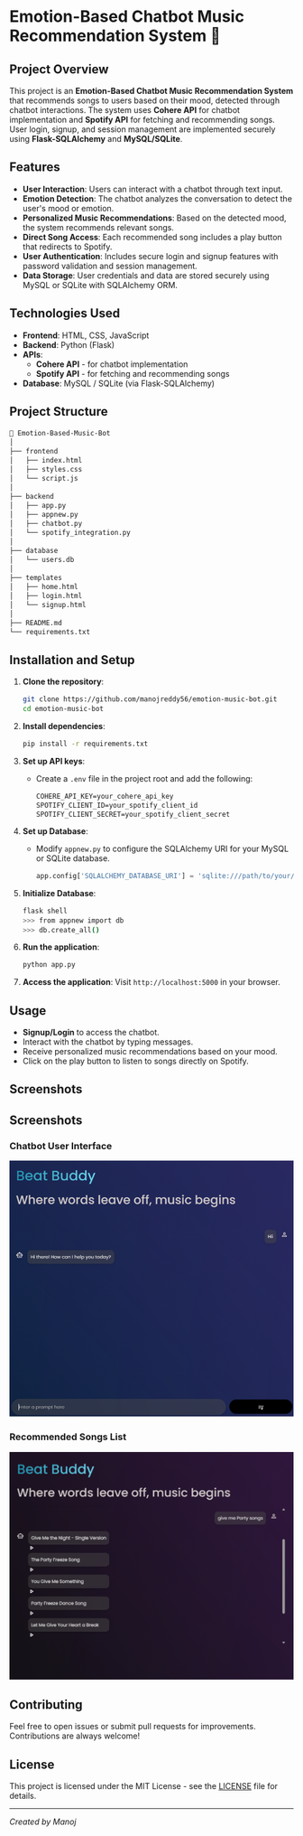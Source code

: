 # Emotion-Based Chatbot Music Recommendation System 🎵

## Project Overview

This project is an **Emotion-Based Chatbot Music Recommendation System** that recommends songs to users based on their mood, detected through chatbot interactions. The system uses **Cohere API** for chatbot implementation and **Spotify API** for fetching and recommending songs. User login, signup, and session management are implemented securely using **Flask-SQLAlchemy** and **MySQL/SQLite**.

## Features

- **User Interaction**: Users can interact with a chatbot through text input.
- **Emotion Detection**: The chatbot analyzes the conversation to detect the user's mood or emotion.
- **Personalized Music Recommendations**: Based on the detected mood, the system recommends relevant songs.
- **Direct Song Access**: Each recommended song includes a play button that redirects to Spotify.
- **User Authentication**: Includes secure login and signup features with password validation and session management.
- **Data Storage**: User credentials and data are stored securely using MySQL or SQLite with SQLAlchemy ORM.

## Technologies Used

- **Frontend**: HTML, CSS, JavaScript
- **Backend**: Python (Flask)
- **APIs**:
  - **Cohere API** - for chatbot implementation
  - **Spotify API** - for fetching and recommending songs
- **Database**: MySQL / SQLite (via Flask-SQLAlchemy)

## Project Structure

```
📂 Emotion-Based-Music-Bot
│
├── frontend
│   ├── index.html
│   ├── styles.css
│   └── script.js
│
├── backend
│   ├── app.py
│   ├── appnew.py
│   ├── chatbot.py
│   └── spotify_integration.py
│
├── database
│   └── users.db
│
├── templates
│   ├── home.html
│   ├── login.html
│   └── signup.html
│
├── README.md
└── requirements.txt
```

## Installation and Setup

1. **Clone the repository**:

   ```bash
   git clone https://github.com/manojreddy56/emotion-music-bot.git
   cd emotion-music-bot
   ```

2. **Install dependencies**:

   ```bash
   pip install -r requirements.txt
   ```

3. **Set up API keys**:

   - Create a `.env` file in the project root and add the following:
     ```env
     COHERE_API_KEY=your_cohere_api_key
     SPOTIFY_CLIENT_ID=your_spotify_client_id
     SPOTIFY_CLIENT_SECRET=your_spotify_client_secret
     ```

4. **Set up Database**:

   - Modify `appnew.py` to configure the SQLAlchemy URI for your MySQL or SQLite database.
     ```python
     app.config['SQLALCHEMY_DATABASE_URI'] = 'sqlite:///path/to/your/database.db'
     ```

5. **Initialize Database**:

   ```bash
   flask shell
   >>> from appnew import db
   >>> db.create_all()
   ```

6. **Run the application**:

   ```bash
   python app.py
   ```

7. **Access the application**:
   Visit `http://localhost:5000` in your browser.

## Usage

- **Signup/Login** to access the chatbot.
- Interact with the chatbot by typing messages.
- Receive personalized music recommendations based on your mood.
- Click on the play button to listen to songs directly on Spotify.

## Screenshots


## Screenshots

### Chatbot User Interface
![Chatbot Interface](screenshots/chat_interface.png)

### Recommended Songs List
![Music Recommendation](screenshots/music_recommendations.png)


## Contributing

Feel free to open issues or submit pull requests for improvements. Contributions are always welcome!

## License

This project is licensed under the MIT License - see the [LICENSE](LICENSE) file for details.

---

*Created by Manoj*

